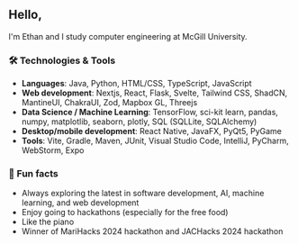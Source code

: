 ## Hello,
I'm Ethan and I study computer engineering at McGill University.

### 🛠 Technologies & Tools
- **Languages**: Java, Python, HTML/CSS, TypeScript, JavaScript
- **Web development**: Nextjs, React, Flask, Svelte, Tailwind CSS, ShadCN, MantineUI, ChakraUI, Zod, Mapbox GL, Threejs
- **Data Science / Machine Learning**: TensorFlow, sci-kit learn, pandas, numpy, matplotlib, seaborn, plotly, SQL (SQLLite, SQLAlchemy)
- **Desktop/mobile development**: React Native, JavaFX, PyQt5, PyGame
- **Tools**: Vite, Gradle, Maven, JUnit, Visual Studio Code, IntelliJ, PyCharm, WebStorm, Expo

### 🌱 Fun facts
- Always exploring the latest in software development, AI, machine learning, and web development
- Enjoy going to hackathons (especially for the free food)
- Like the piano
- Winner of MariHacks 2024 hackathon and JACHacks 2024 hackathon
